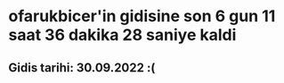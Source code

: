 # ofarukbicer'in gidisine son 6 gun 11 saat 36 dakika 28 saniye kaldi

## Gidis tarihi: 30.09.2022 :(